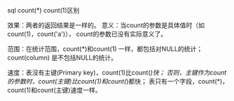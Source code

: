 sql count(*) count(1)区别
 
效果：两者的返回结果是一样的。 
意义：当count的参数是具体值时（如count(1)，count('a')），
count的参数已没有实际意义了。
 
范围：在统计范围，count(*)和count(1) 一样，都包括对NULL的统计；
           count(column) 是不包括NULL的统计。
 
速度：表沒有主键(Primary key)，count(1)比count(*)快；
           否则，主键作为count的参数时，count(主键)比count(1)和count(*)都快；
           表只有一个字段，count(*)，count(1)和count(主键)速度一样。
